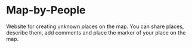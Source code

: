 # Map-by-People
Website for creating unknown places on the map. You can share places, describe them, add comments and place the marker of your place on the map.
